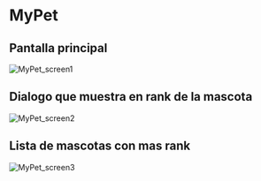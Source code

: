 # MyPet

## Pantalla principal
![MyPet_screen1](https://user-images.githubusercontent.com/5687282/87810507-580a5b00-c81a-11ea-9b50-7bb43cd6108f.png)

## Dialogo que muestra en rank de la mascota
![MyPet_screen2](https://user-images.githubusercontent.com/5687282/87810513-593b8800-c81a-11ea-862e-35d2ca6166e5.png)

## Lista de mascotas con mas rank
![MyPet_screen3](https://user-images.githubusercontent.com/5687282/87810515-5b054b80-c81a-11ea-8cc4-28543da57fea.png)
